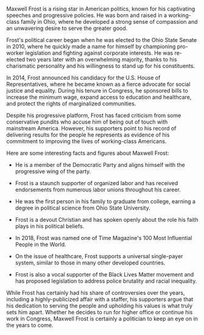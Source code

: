 Maxwell Frost is a rising star in American politics, known for his captivating speeches and progressive policies. He was born and raised in a working-class family in Ohio, where he developed a strong sense of compassion and an unwavering desire to serve the greater good.

Frost's political career began when he was elected to the Ohio State Senate in 2010, where he quickly made a name for himself by championing pro-worker legislation and fighting against corporate interests. He was re-elected two years later with an overwhelming majority, thanks to his charismatic personality and his willingness to stand up for his constituents.

In 2014, Frost announced his candidacy for the U.S. House of Representatives, where he became known as a fierce advocate for social justice and equality. During his tenure in Congress, he sponsored bills to increase the minimum wage, expand access to education and healthcare, and protect the rights of marginalized communities.

Despite his progressive platform, Frost has faced criticism from some conservative pundits who accuse him of being out of touch with mainstream America. However, his supporters point to his record of delivering results for the people he represents as evidence of his commitment to improving the lives of working-class Americans.

Here are some interesting facts and figures about Maxwell Frost:

- He is a member of the Democratic Party and aligns himself with the progressive wing of the party.

- Frost is a staunch supporter of organized labor and has received endorsements from numerous labor unions throughout his career.

- He was the first person in his family to graduate from college, earning a degree in political science from Ohio State University.

- Frost is a devout Christian and has spoken openly about the role his faith plays in his political beliefs.

- In 2018, Frost was named one of Time Magazine's 100 Most Influential People in the World.

- On the issue of healthcare, Frost supports a universal single-payer system, similar to those in many other developed countries.

- Frost is also a vocal supporter of the Black Lives Matter movement and has proposed legislation to address police brutality and racial inequality.

While Frost has certainly had his share of controversies over the years, including a highly-publicized affair with a staffer, his supporters argue that his dedication to serving the people and upholding his values is what truly sets him apart. Whether he decides to run for higher office or continue his work in Congress, Maxwell Frost is certainly a politician to keep an eye on in the years to come.
